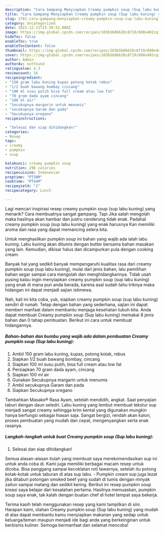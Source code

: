 ```yaml
---
description: "Cara Gampang Menyiapkan Creamy pumpkin soup (Sup labu kuning) yang Menggugah Selera, Buat Buka Puasa Enak Banget"
title: "Cara Gampang Menyiapkan Creamy pumpkin soup (Sup labu kuning) yang Menggugah Selera, Buat Buka Puasa Enak Banget"
slug: 1781-cara-gampang-menyiapkan-creamy-pumpkin-soup-sup-labu-kuning-yang-menggugah-selera-buat-buka-puasa-enak-banget
category: Uncategorized
date: 2022-12-11T15:39:53.086Z
image: https://img-global.cpcdn.com/recipes/103b5b86620c8719/680x482cq70/creamy-pumpkin-soup-sup-labu-kuning-foto-resep-utama.jpg
hideToc: false
enableToc: true
enableTocContent: false
thumbnail: https://img-global.cpcdn.com/recipes/103b5b86620c8719/680x482cq70/creamy-pumpkin-soup-sup-labu-kuning-foto-resep-utama.jpg
cover: https://img-global.cpcdn.com/recipes/103b5b86620c8719/680x482cq70/creamy-pumpkin-soup-sup-labu-kuning-foto-resep-utama.jpg
author: Admin
authorAv: notfound
ratingvalue: 4.3
reviewcount: 16
recipeingredient:
- "150 gram labu kuning kupas potong kotak rebus"
- "1/2 buah bawang bombay cincang"
- "100 ml susu putih bisa full cream atau low fat"
- "70 gram dada ayam cincang"
- "100 ml air"
- "Secukupnya margarin untuk menumis"
- "secukupnya Garam dan pada"
- "Secukupnya oregano"
recipeinstructions:

- "Selesai dan siap dihidangkan!"
categories:
- Resep
tags:
- creamy
- pumpkin
- soup

katakunci: creamy pumpkin soup 
nutrition: 298 calories
recipecuisine: Indonesian
preptime: "PT30M"
cooktime: "PT44M"
recipeyield: "2"
recipecategory: Lunch

---
```



Lagi mencari inspirasi resep creamy pumpkin soup (sup labu kuning) yang menarik? Cara membuatnya sangat gampang. Tapi Jika salah mengolah maka hasilnya akan hambar dan justru cenderung tidak enak. Padahal creamy pumpkin soup (sup labu kuning) yang enak harusnya Kan memiliki aroma dan rasa yang dapat memancing selera kita.


Untuk menghasilkan pumpkin soup ini bahan yang wajib ada ialah labu kuning. Labu kuning akan ditumis dengan butter bersama bahan masakan yang lain. Kemudian, dikisar halus dan dicampurkan pula dengan cooking cream.

Banyak hal yang sedikit banyak mempengaruhi kualitas rasa dari creamy pumpkin soup (sup labu kuning), mulai dari jenis bahan, lalu pemilihan bahan segar sampai cara mengolah dan menghidangkannya. Tidak usah pusing kalau ingin menyiapkan creamy pumpkin soup (sup labu kuning) yang enak di mana pun anda berada, karena asal sudah tahu triknya maka hidangan ini dapat menjadi sajian istimewa.


Nah, kali ini kita coba, yuk, siapkan creamy pumpkin soup (sup labu kuning) sendiri di rumah. Tetap dengan bahan yang sederhana, sajian ini dapat memberi manfaat dalam membantu menjaga kesehatan tubuh kita. Anda dapat membuat Creamy pumpkin soup (Sup labu kuning) memakai 8 jenis bahan dan 0 tahap pembuatan. Berikut ini cara untuk membuat hidangannya.

<!--inarticleads1-->

##### Bahan-bahan dan bumbu yang wajib ada dalam pembuatan Creamy pumpkin soup (Sup labu kuning):

1. Ambil 150 gram labu kuning, kupas, potong kotak, rebus
1. Siapkan 1/2 buah bawang bombay, cincang
1. Siapkan 100 ml susu putih, bisa full cream atau low fat
1. Persiapkan 70 gram dada ayam, cincang
1. Siapkan 100 ml air
1. Gunakan Secukupnya margarin untuk menumis
1. Ambil secukupnya Garam dan pada
1. Siapkan Secukupnya oregano


Tambahkan Masako® Rasa Ayam, setelah mendidih, angkat. Saat penyajian taburi dengan daun seledri. Labu kuning yang lembut membuat tekstur sup menjadi sangat creamy sehingga krim kental yang digunakan mungkin hanya berfungsi sebagai hiasan saja. Sangat bergizi, rendah akan kalori, proses pembuatan yang mudah dan cepat, mengenyangkan serta enak rasanya. 

<!--inarticleads2-->

##### Langkah-langkah untuk buat Creamy pumpkin soup (Sup labu kuning):


1. Selesai dan siap dihidangkan!

Semua alasan-alasan itulah yang membuat saya merekomendasikan sup ini untuk anda coba di. Kami juga memiliki berbagai macam resep untuk dicoba. Bisa panggang sampai kecoklatan roti tawarnya, setelah itu potong kotak-kotak untuk taburan di atas sup labu. - Pumpkin cream sup juga lezat jika ditaburi potongan smoked beef yang sudah di tumis dengan minyak zaitun sampai matang dan sedikit kering. Berikut ini resep pumpkin soup kreasi saya belajar dari kesalahan pertama. Hasilnya memuaskan, pumpkin soup saya enak, tak kalah dengan buatan chef di hotel tempat saya bekerja. 

Terima kasih telah menggunakan resep yang kami tampilkan di sini. Harapan kami, olahan Creamy pumpkin soup (Sup labu kuning) yang mudah di atas dapat membantu kamu menyiapkan makanan yang sedap untuk keluarga/teman maupun menjadi ide bagi anda yang berkeinginan untuk berbisnis kuliner. Semoga bermanfaat dan selamat mencoba!
